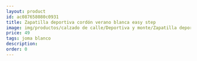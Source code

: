 ```yaml
---
layout: product
id: ac087658080c0931
title: Zapatilla deportiva cordón verano blanca easy step
image: img/productos/calzado de calle/Deportiva y monte/Zapatilla deportiva cordón verano blanca easy step=49=joma blanco.webp
price: 49
tags: joma blanco
description: 
order: 0
---
```

